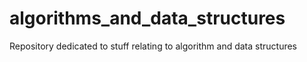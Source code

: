# algorithms_and_data_structures
Repository dedicated to stuff relating to algorithm and data structures
